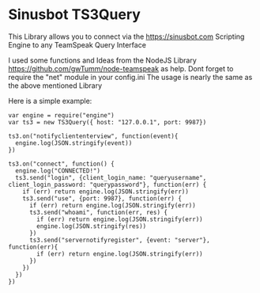 # Sinusbot TS3Query
This Library allows you to connect via the https://sinusbot.com Scripting Engine to any TeamSpeak Query Interface

I used some functions and Ideas from the NodeJS Library https://github.com/gwTumm/node-teamspeak as help.
Dont forget to require the "net" module in your config.ini
The usage is nearly the same as the above mentioned Library

Here is a simple example:

```
var engine = require("engine") 
var ts3 = new TS3Query({ host: "127.0.0.1", port: 9987})

ts3.on("notifycliententerview", function(event){
  engine.log(JSON.stringify(event))
})
  
ts3.on("connect", function() {
  engine.log("CONNECTED!")
  ts3.send("login", {client_login_name: "queryusername", client_login_password: "querypassword"}, function(err) {
    if (err) return engine.log(JSON.stringify(err))
    ts3.send("use", {port: 9987}, function(err) {
      if (err) return engine.log(JSON.stringify(err))
      ts3.send("whoami", function(err, res) {
        if (err) return engine.log(JSON.stringify(err))
        engine.log(JSON.stringify(res))
      })
      ts3.send("servernotifyregister", {event: "server"}, function(err){
        if (err) return engine.log(JSON.stringify(err))
      })
    })
  })
})
```
